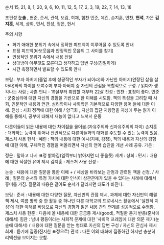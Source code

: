 순서
15, 21, 8, 1, 20,
9, 6, 10, 11, 12,
5, 17, 2, 3, 19,
22, 7, 14, 13, 18

조편성
**눈솔** , 현준, 준서, 관석, 보람, 희재, 힘찬
민준, 예린, 손지훈, 민찬, **현석**, 가은
**김지훈**, 세계, 상희, 민서, 진성, 정은, 현서

주의 사항
- 화기 애애한 분위기 속에서 정확한 피드백이 이루어질 수 있도록 안내
- 표정 피드백(바보웃음과 안정적인 웃음의 그 사이를 찾기)
- 안정적인 분위기 속에서 내용 전달
- 상대방이 아무것도 모른다고 생각하고 답변 구성(친절하게)
- 시간 측정하면서 발표할 수 있도록 안내

보람 : 부자 아버지(졸업 후에 성공적인 부자가 되어라)와 가난한 아버지(안정된 삶을 살아라)와의 차이를 보여주며 부자 아버지 중 자신의 관점을 복합적으로 구성. / 읽다가 생각나는 사람 ; 사촌 언니 - 19살부터 취업할 때부터 22살
진성 : 
민찬 : 표정이 좋다.
민준 : 군중심리에 대한 자신의 경험을 기반으로 한 이해를 시도함. 책의 특성을 고려할 때 사회, 인문적인 내용과 연관. 심리학이나 사회학은 기본적으로 다양한 용어 들에 대한 이해.
진성 : 사회 정책에 대한 이해 / 양극화 , 자신의 집단 지향점을 지성에 두는 읽기 이해를 통해서, 공부에 대해서 재능이 없다고 느껴서 운동

다른이들이 읽은 내용에 대한 차이점을 물어봄.(자유주의와 신자유주의의 차이)
손지훈 : 대화하는 능력이 뛰어나 전반적으로 다른이들과의 대화를 주도할 수 있는 능력이 있음. 제스처 사용
현석 : 
예린 : 책의 내용에 대한 예시(지혜, 감정), 책의 내용과 자신의 경험에 대한 이해, 구체적인 경험을 떠올리면서 자신의 언어 습관을 개선 사례 공유.
가은 : 

정은 : 말하고 나서 표정 밝아짐(일찍부터 밝아지면 더 좋을듯)
세계 :
상희 : 
민서 : 내용에 대한 적절한 유머 제시
김지훈 : 제스처 사용
진성 : 

눈솔 : 내용에 대한 질문을 통한 이해 + / 세상을 바라보는 관점과 관련된 책을 선정. / 사례 ; 질문의 순서와 특정 가치에 대한 인식이 상관관계가 있을 수 있다는 사례에 대해서 흥미를 가짐. 질문의 내용은 같아도 순서가 달라지면 태도가 바뀐다. 

보람 : 
준서 : 내용에 대한 다양한 질문, 자신만의 관점 제시, 과제에 대한 자신만의 해결책 제시, 여름 방학 중 한 활동 중 하나인 다른 대학교의 프로네시스 활동에서 '실천적 지성'에 대한 이해를 바탕으로 자신의 경험과 읽은 내용 간의 연계를 성공적으로 수행함. 제스처 사용
현준 : 다음에 올 내용에 대한 궁금증 제시(good), 적절한 듣기 반응(준서에 대해서)
힘찬 : 남녀 평등이라는 사회적 문제에 대한 '사회적 프레임에 대한 의문 제기(눈솔에 대해서) / 내용에 대한 질문을 받는 형태로 자신의 답변 구성 / 자신의 관심사 제시
희재 : 듣기에 집중(진지한 표정으로)
관석 : 다른 이의 대화에 집중하긴 하지만 충분히 리액션을 보이지는 못함.



